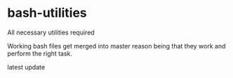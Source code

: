 # bash-utilities
All necessary utilities required 

Working bash files get merged into master reason being that they work and perform the right task.

latest update

